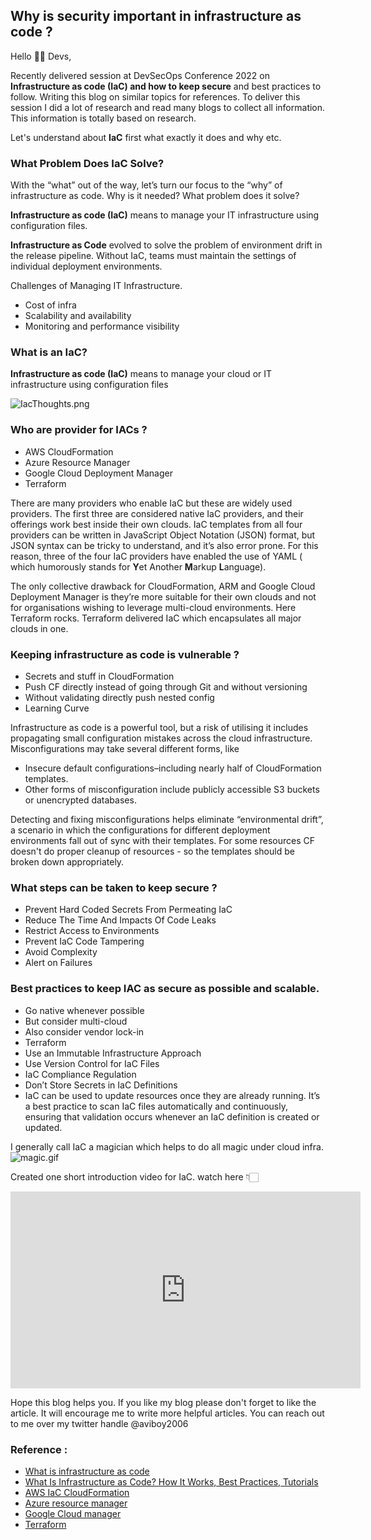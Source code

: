 ## Why is security important in infrastructure as code ?

Hello 👋🏻 Devs, 

Recently delivered session at DevSecOps Conference 2022 on **Infrastructure as code (IaC) and how to keep secure** and best practices to follow. Writing this blog on similar topics for references. To deliver this session I did a lot of research and read many blogs to collect all information. This information is totally based on research. 

Let's understand about **IaC** first what exactly it does and why etc. 


### What Problem Does IaC Solve?

With the “what” out of the way, let’s turn our focus to the “why” of infrastructure as code. Why is it needed? What problem does it solve?

**Infrastructure as code (IaC)** means to manage your IT infrastructure using configuration files.

**Infrastructure as Code** evolved to solve the problem of environment drift in the release pipeline. Without IaC, teams must maintain the settings of individual deployment environments.

Challenges of Managing IT Infrastructure. 

- Cost of infra
- Scalability and availability
- Monitoring and performance visibility

### What is an IaC? 

**Infrastructure as code (IaC)** means to manage your cloud or IT infrastructure using configuration files

![IacThoughts.png](https://cdn.hashnode.com/res/hashnode/image/upload/v1641669797600/-ct106-DI.png)

### Who are provider for IACs ?

- AWS CloudFormation
- Azure Resource Manager
- Google Cloud Deployment Manager
- Terraform

There are many providers who enable IaC but these are widely used providers. The first three are considered native IaC providers, and their offerings work best inside their own clouds. IaC templates from all four providers can be written in JavaScript Object Notation (JSON) format, but JSON syntax can be tricky to understand, and it’s also error prone. For this reason, three of the four IaC providers have enabled the use of YAML ( which humorously stands for **Y**et Another **M**arkup **L**anguage).

The only collective drawback for CloudFormation, ARM and Google Cloud Deployment Manager is they’re more suitable for their own clouds and not for organisations wishing to leverage multi-cloud environments. Here Terraform rocks. Terraform delivered IaC which encapsulates all major clouds in one.

### Keeping infrastructure as code is vulnerable ?

- Secrets and stuff in CloudFormation
- Push CF directly instead of going through Git and without versioning
- Without validating directly push nested config
- Learning Curve

Infrastructure as code is a powerful tool, but a risk of utilising it includes propagating small configuration mistakes across the cloud infrastructure. Misconfigurations may take several different forms, like
 - Insecure default configurations–including nearly half of CloudFormation templates. 
 - Other forms of misconfiguration include publicly accessible S3 buckets or unencrypted databases.

Detecting and fixing misconfigurations helps eliminate “environmental drift”, a scenario in which the configurations for different deployment environments fall out of sync with their templates. For some resources CF doesn't do proper cleanup of resources - so the templates should be broken down appropriately.

### What steps can be taken to keep secure ? 

- Prevent Hard Coded Secrets From Permeating IaC
- Reduce The Time And Impacts Of Code Leaks
- Restrict Access to Environments
- Prevent IaC Code Tampering
- Avoid Complexity
- Alert on Failures


### Best practices to keep IAC as secure as possible and scalable.

- Go native whenever possible 
- But consider multi-cloud
- Also consider vendor lock-in
- Terraform
- Use an Immutable Infrastructure Approach
- Use Version Control for IaC Files
- IaC Compliance Regulation
- Don’t Store Secrets in IaC Definitions
- IaC can be used to update resources once they are already running.
It’s a best practice to scan IaC files automatically and continuously, ensuring that validation occurs whenever an IaC definition is created or updated.

I generally call IaC a magician which helps to do all magic under cloud infra. 
![magic.gif](https://cdn.hashnode.com/res/hashnode/image/upload/v1642086248843/iwpkukKFF.gif)

Created one short introduction video for IaC. watch here 👇🏻

<iframe width="560" height="315" src="https://www.youtube.com/embed/bvkjaw2uEo0" title="YouTube video player" frameborder="0" allow="accelerometer; autoplay; clipboard-write; encrypted-media; gyroscope; picture-in-picture" allowfullscreen></iframe>


Hope this blog helps you. If you like my blog please don't forget to like the article. It will encourage me to write more helpful articles. You can reach out to me over my twitter handle @aviboy2006

### Reference : 

* [What is infrastructure as code](https://docs.microsoft.com/en-us/devops/deliver/what-is-infrastructure-as-code)
* [What Is Infrastructure as Code? How It Works, Best Practices, Tutorials](https://stackify.com/what-is-infrastructure-as-code-how-it-works-best-practices-tutorials/)
* [AWS IaC CloudFormation](https://aws.amazon.com/cloudformation/)
* [Azure resource manager](https://docs.microsoft.com/en-us/azure/azure-resource-manager/management/overview)
* [Google Cloud manager](https://cloud.google.com/deployment-manager/docs)
* [Terraform](https://www.terraform.io/docs)

